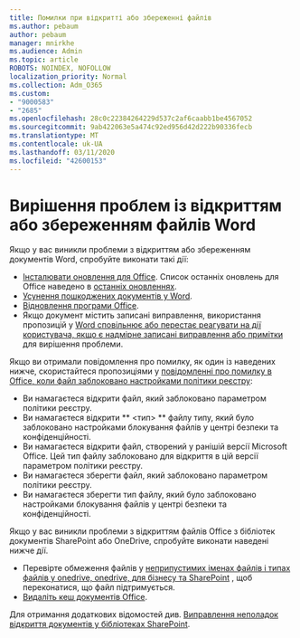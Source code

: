 ```yaml
---
title: Помилки при відкритті або збереженні файлів
ms.author: pebaum
author: pebaum
manager: mnirkhe
ms.audience: Admin
ms.topic: article
ROBOTS: NOINDEX, NOFOLLOW
localization_priority: Normal
ms.collection: Adm_O365
ms.custom:
- "9000583"
- "2685"
ms.openlocfilehash: 28c0c22384264229d537c2af6caabb1be4567052
ms.sourcegitcommit: 9ab422063e5a474c92ed956d42d222b90336fecb
ms.translationtype: MT
ms.contentlocale: uk-UA
ms.lasthandoff: 03/11/2020
ms.locfileid: "42600153"
---
```

# <a name="resolve-errors-opening-or-saving-word-files"></a>Вирішення проблем із відкриттям або збереженням файлів Word

Якщо у вас виникли проблеми з відкриттям або збереженням документів Word, спробуйте виконати такі дії:

- [Інсталювати оновлення для Office](https://support.office.com/article/2ab296f3-7f03-43a2-8e50-46de917611c5). Список останніх оновлень для Office наведено в [останніх оновленнях](https://docs.microsoft.com/officeupdates/office-updates-msi).
- [Усунення пошкоджених документів у Word](https://docs.microsoft.com/office/troubleshoot/word/damaged-documents-in-word).
- [Відновлення програми Office](https://support.office.com/Article/Repair-an-Office-application-7821d4b6-7c1d-4205-aa0e-a6b40c5bb88b).
- Якщо документ містить записані виправлення, використання пропозицій у [Word сповільнює або перестає реагувати на дії користувача, якщо є надмірне записані виправлення або примітки](https://docs.microsoft.com/office/troubleshoot/word/word-stops-responding) для вирішення проблеми.

Якщо ви отримали повідомлення про помилку, як один із наведених нижче, скористайтеся пропозиціями у [повідомленні про помилку в Office, коли файл заблоковано настройками політики реєстру](https://docs.microsoft.com/office/troubleshoot/settings/file-blocked-in-office):

- Ви намагаєтеся відкрити файл, який заблоковано параметром політики реєстру.
- Ви намагаєтеся відкрити ** \<тип\> ** файлу типу, який було заблоковано настройками блокування файлів у центрі безпеки та конфіденційності.
- Ви намагаєтеся відкрити файл, створений у ранішій версії Microsoft Office. Цей тип файлу заблоковано для відкриття в цій версії параметром політики реєстру.
- Ви намагаєтеся зберегти файл, який заблоковано параметром політики реєстру.
- Ви намагаєтеся зберегти тип файлу, який було заблоковано настройками блокування файлів у центрі безпеки та конфіденційності.

Якщо у вас виникли проблеми з відкриттям файлів Office з бібліотек документів SharePoint або OneDrive, спробуйте виконати наведені нижче дії.

- Перевірте обмеження файлів у [неприпустимих іменах файлів і типах файлів у onedrive, onedrive, для бізнесу та SharePoint](https://support.office.com/article/64883a5d-228e-48f5-b3d2-eb39e07630fa) , щоб переконатися, що файл підтримується. 
- [Видаліть кеш документів Office](https://support.office.com/article/b1d3765e-d71b-4bb8-99ca-acd22c42995d
). 

Для отримання додаткових відомостей див. [Виправлення неполадок відкриття документів у бібліотеках SharePoint](https://support.office.com/article/31329fa1-4ad0-47fc-95d8-bb0c5b12a536).